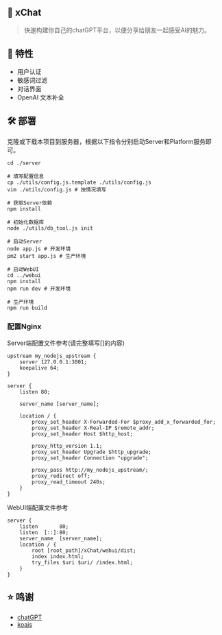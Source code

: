 ## :rocket: xChat
> 快速构建你自己的chatGPT平台，以便分享给朋友一起感受AI的魅力。

## :scroll: 特性
* 用户认证
* 敏感词过滤
* 对话界面
* OpenAI 文本补全

## :hammer_and_wrench: 部署

克隆或下载本项目到服务器，根据以下指令分别启动Server和Platform服务即可。

```shell
cd ./server

# 填写配置信息
cp ./utils/config.js.template ./utils/config.js
vim ./utils/config.js # 按情况填写

# 获取Server依赖
npm install

# 初始化数据库
node ./utils/db_tool.js init

# 启动Server
node app.js # 开发环境
pm2 start app.js # 生产环境

# 启动WebUI
cd ../webui
npm install
npm run dev # 开发环境

# 生产环境
npm run build
```

### 配置Nginx

Server端配置文件参考(请完整填写[]的内容)

```
upstream my_nodejs_upstream {
    server 127.0.0.1:3001;
    keepalive 64;
}

server {
    listen 80;

    server_name [server_name];

    location / {
        proxy_set_header X-Forwarded-For $proxy_add_x_forwarded_for;
        proxy_set_header X-Real-IP $remote_addr;
        proxy_set_header Host $http_host;

        proxy_http_version 1.1;
        proxy_set_header Upgrade $http_upgrade;
        proxy_set_header Connection "upgrade";

        proxy_pass http://my_nodejs_upstream/;
        proxy_redirect off;
        proxy_read_timeout 240s;
    }
}
```

WebUI端配置文件参考

```
server {
    listen       80;
    listen  [::]:80;
    server_name  [server_name];
    location / {
        root [root_path]/xChat/webui/dist;
        index index.html;
        try_files $uri $uri/ /index.html;
    }
}
```

## :star: 鸣谢
* [chatGPT](https://chat.openai.com/chat)
* [koajs](https://github.com/koajs/koa)
